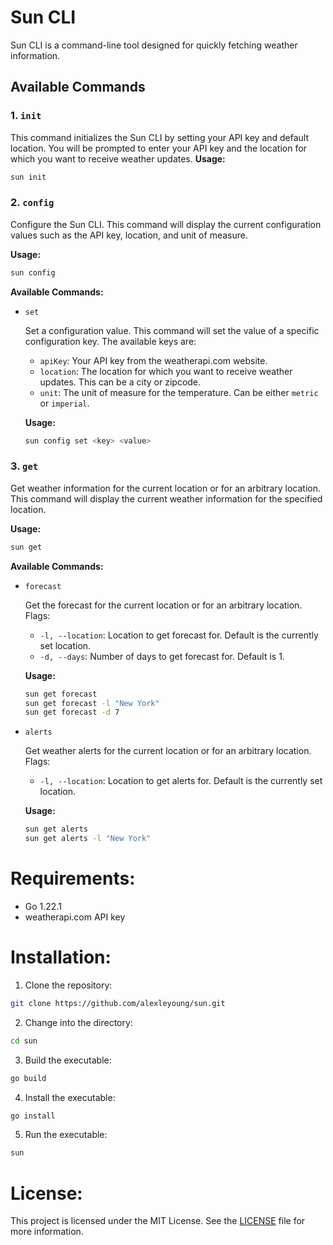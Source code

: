 # Sun CLI

Sun CLI is a command-line tool designed for quickly fetching weather information.

## Available Commands

### 1. `init`

This command initializes the Sun CLI by setting your API key and default location. You will be prompted to enter your API key and the location for which you want to receive weather updates.
**Usage:**

```bash
sun init
```

### 2. `config`

Configure the Sun CLI. This command will display the current configuration values such as the API key, location, and unit of measure.

**Usage:**

```bash
sun config
```

**Available Commands:**

- `set`

  Set a configuration value. This command will set the value of a specific configuration key. The available keys are:

  - `apiKey`: Your API key from the weatherapi.com website.
  - `location`: The location for which you want to receive weather updates. This can be a city or zipcode.
  - `unit`: The unit of measure for the temperature. Can be either `metric` or `imperial`.

  **Usage:**

  ```bash
  sun config set <key> <value>
  ```

### 3. `get`

Get weather information for the current location or for an arbitrary location. This command will display the current weather information for the specified location.

**Usage:**

```bash
sun get
```

**Available Commands:**

- `forecast`

  Get the forecast for the current location or for an arbitrary location. Flags:

  - `-l, --location`: Location to get forecast for. Default is the currently set location.
  - `-d, --days`: Number of days to get forecast for. Default is 1.

  **Usage:**

  ```bash
  sun get forecast
  sun get forecast -l "New York"
  sun get forecast -d 7
  ```

- `alerts`

  Get weather alerts for the current location or for an arbitrary location. Flags:

  - `-l, --location`: Location to get alerts for. Default is the currently set location.

  **Usage:**

  ```bash
  sun get alerts
  sun get alerts -l "New York"
  ```

# Requirements:

- Go 1.22.1
- weatherapi.com API key

# Installation:

1. Clone the repository:

```bash
git clone https://github.com/alexleyoung/sun.git
```

2. Change into the directory:

```bash
cd sun
```

3. Build the executable:

```bash
go build
```

4. Install the executable:

```bash
go install
```

5. Run the executable:

```bash
sun
```

# License:

This project is licensed under the MIT License. See the [LICENSE](LICENSE) file for more information.
